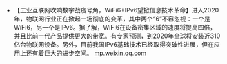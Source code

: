 - 【工业互联网吹响数字战疫号角，WiFi6+IPv6望掀信息技术革命】进入2020年，物联网行业正在掀起一场彻底的变革，其中两个“6”不容忽视：一个是WiFi6，另一个是IPv6。据了解，WiFi6在设备密集区域的速度将提高四倍，并且比前一代产品提供更大的带宽。有专家预测，到2020年全球将安装近310亿台物联网设备。另外，目前我国IPv6基础技术已经取得突破性进展，但在应用上还有着巨大的进步空间。 [mp.weixin.qq.com](https://mp.weixin.qq.com/s?__biz=MTA3NDI5ODU0MQ==&mid=2655802276&idx=1&sn=3d8a8b6bb0b38e424809bb0ff154acef&chksm=738f7a6644f8f3700e14a49f49152c5ac2536830b13002ad14ce9b026bac3d6042e5274841b1)
